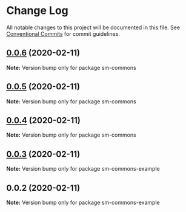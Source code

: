# Change Log

All notable changes to this project will be documented in this file.
See [Conventional Commits](https://conventionalcommits.org) for commit guidelines.

## [0.0.6](https://github.com/prismicio/sm-commons/compare/v0.0.5...v0.0.6) (2020-02-11)

**Note:** Version bump only for package sm-commons





## [0.0.5](https://github.com/prismicio/sm-commons/compare/v0.0.4...v0.0.5) (2020-02-11)

**Note:** Version bump only for package sm-commons





## [0.0.4](https://github.com/prismicio/sm-commons/compare/v0.0.3...v0.0.4) (2020-02-11)

**Note:** Version bump only for package sm-commons





## [0.0.3](https://github.com/prismicio/sm-commons/compare/v0.0.2...v0.0.3) (2020-02-11)

**Note:** Version bump only for package sm-commons-example





## 0.0.2 (2020-02-11)

**Note:** Version bump only for package sm-commons-example
